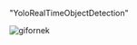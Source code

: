 "YoloRealTimeObjectDetection"

![gifornek](https://user-images.githubusercontent.com/59260491/112757136-18bf1b80-8ff1-11eb-90a6-b150f3e1c4f4.gif)

